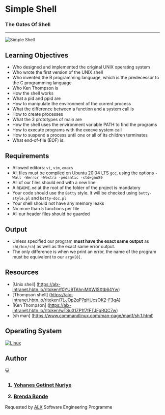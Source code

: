 # Simple Shell 

### The Gates Of Shell 
------------------

![Simple Shell](https://s3.amazonaws.com/intranet-projects-files/holbertonschool-low_level_programming/235/shell.jpeg)

## Learning Objectives

* Who designed and implemented the original UNIX operating system
* Who wrote the first version of the UNIX shell
* Who invented the B programming language, which is the predecessor to the C programming language
* Who Ken Thompson is
* How the shell works
* What a pid and ppid are
* How to manipulate the environment of the current process
* What the difference between a function and a system call is
* How to create processes
* What the 3 prototypes of main are
* How the shell uses the environment variable PATH to find the programs
* How to execute programs with the execve system call
* How to suspend a process until one or all of its children terminates
* What end-of-file (EOF) is.

## Requirements
* Allowed editors: `vi`, `vim`, `emacs`
* All files must be compiled on Ubuntu 20.04 LTS `gcc`, using the options `-Wall -Werror -Wextra -pedantic -std=gnu89`
* All of our files should end with a new line
* A `README.md` at the root of the folder of the project is mandatory
* Your code should use the `Betty` style. It will be checked using `betty-style.pl` and `betty-doc.pl`
* Your shell should not have any memory leaks
* No more than 5 functions per file
* All our header files should be guarded


## Output
* Unless specified our program **must have the exact same output** as `sh`(`/bin/sh`) as well as the exact same error output.
* The only difference is when we print an error, the name of the program must be equivalent to our `argv[0]`.




## Resources
*  [Unix shell] (https://alx-intranet.hbtn.io/rltoken/f0YU9TAhniMXWlSXtb64Yw)
* [Thompson shell] (https://alx-intranet.hbtn.io/rltoken/7LJOp2qP7qHUcsOK2-F3qA)
* [Ken Thompson] (https://alx-intranet.hbtn.io/rltoken/wTSu31ZP1f7fFTJFgRQC7w)
* [sh man] (https://www.commandlinux.com/man-page/man1/sh.1.html)

## Operating System 
[![Linux](https://svgshare.com/i/Zhy.svg)](https://svgshare.com/i/Zhy.svg)

## Author 
:computer:

<h3>


1. [Yohanes Getinet Nuriye](https://github.com/YohanesGetinet1)

2. [Brenda Bonde](https://jepbonde@gmail.com)


</h3>


Requested by [ALX](https://www.alxafrica.com/software-engineering-2022 )  Software Engineering Programme

